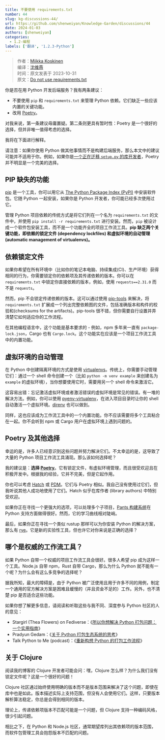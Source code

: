 ```yaml
---
title: 不要使用 requirements.txt
number: 44
slug: kg-discussions-44/
url: https://github.com/shenweiyan/Knowledge-Garden/discussions/44
date: 2024-01-03
authors: [shenweiyan]
categories: 
  - 1.2-编程
labels: ['翻译', '1.2.3-Python']
---
```


> 作者：[Miikka Koskinen](https://miikka.me/)       
> 编译：[沈维燕](https://weiyan.cc)       
> 时间：原文发表于 2023-10-31       
> 原文：[Do not use requirements.txt](https://quanttype.net/posts/2023-10-31-do-not-use-requirements.txt.html)

你是否在用 Python 开发后端服务？我有两条建议：

- 不要使用 `pip` 和 `requirements.txt` 来管理 Python 依赖。它们缺乏一些应该内置的关键功能。
- 改用 [Poetry](https://python-poetry.org/)。

<!-- more -->

对我来说，第一条建议毋庸置疑。第二条则更具有暂时性：Poetry 是一个很好的选择，但并非唯一值得考虑的选择。

我将在下面进行解释。

请注意：如果你使用 Python 做其他事情而不是构建后端服务，那么本文中的建议可能并不适用于你。例如，如果你是[一个正在迁移 `setup.py` 的库开发者](https://gregoryszorc.com/blog/2023/10/30/my-user-experience-porting-off-setup.py/)，Poetry 并不明显是一个完美的选择。

## PIP 缺失的功能
[pip](https://pypi.org/project/pip/) 是一个工具，你可以用它从 [The Python Package Index (PyPI)](https://pypi.org/) 中安装软件包。它随 Python 一起安装，如果你是 Python 开发者，你可能已经多次使用过它。

管理 Python 项目依赖的传统方式是将它们列在一个名为 `requirements.txt` 的文件中，并使用 `pip install -r requirements.txt` 进行安装。然而，`pip` 被设计成一个软件包安装工具，而不是一个功能齐全的项目工作流工具。**pip 缺乏两个关键功能，即依赖的锁定文件 (dependency lockfiles) 和虚拟环境的自动管理(automatic management of virtualenvs)。**

## 依赖锁定文件
如果你希望在所有环境中（比如你的笔记本电脑、持续集成(CI)、生产环境）获得相同的行为，你需要锁定你的依赖项及其传递依赖的版本。你可以在 `requirements.txt` 中锁定你直接依赖的版本，例如，使用 `requests==2.31.0` 而不是 `requests`。

然而，pip 不会锁定传递依赖的版本。这可以通过使用 [pip-tools](https://github.com/jazzband/pip-tools) 来解决，将 `requirements.txt` 扩展成一个列出完整依赖图的文件，包括准确版本和构件的校验和(checksums for the artifacts)。pip-tools 很不错，但你需要自行设置并弄清楚它如何适应你的工作流程。

在其他编程语言中，这个功能是基本要求的 - 例如，npm 多年来一直有 `package-lock.json`，Cargo 也有 `Cargo.lock`。这个功能实在应该是一个项目工作流工具中的内置功能。

## 虚拟环境的自动管理

在 Python 中创建隔离环境的方式是使用 [virtualenvs](https://docs.python.org/3/library/venv.html)。传统上，你需要手动管理它们：通过一个 shell 命令创建一个（比如 `python -m venv example` 来创建名为 `example` 的虚拟环境），当你想要使用它时，需要用另一个 shell 命令来激活它。

这容易出错：忘记激活虚拟环境或者激活错误的虚拟环境是常见的错误。有一堆的解决方法。例如，你可以使用 [pyenv-virtualenv](https://github.com/pyenv/pyenv-virtualenv)，在进入项目目录时让你的 shell 自动激活一个虚拟环境。[direnv](https://github.com/direnv/direnv/wiki/Python) 也可以做到。

同样，这也应该成为工作流工具中的一个内置功能。你不应该需要将多个工具粘合在一起。你不会听到 npm 或 Cargo 用户在虚拟环境上遇到问题的。

## Poetry 及其他选择

幸运的是，许多人已经意识到这些问题并努力解决它们。不太幸运的是，这导致了大量的 Python 项目工作流工具涌现。那么该如何选择呢？

我的建议是：**选择 [Poetry](https://python-poetry.org/docs/)**。它有锁定文件，有虚拟环境管理，而且很受欢迎且在积极开发中。根据我的经验，它并不完美，但是它起作用。

你也可以考虑 [Hatch](https://hatch.pypa.io/latest/) 或 [PDM](https://github.com/pdm-project/pdm)。它们与 Poetry 相似。我自己没有使用过它们，但我听说其他人成功地使用了它们。Hatch 似乎在库作者 (library authors) 中特别受欢迎。

如果你正在寻找一个更强大的选项，可以处理多个子项目，[Pants 构建系统](https://www.pantsbuild.org/)在 Python 支持方面做得很好。然而，它的学习曲线相对陡峭。

最后，如果你正在寻找一个类似 rustup 那样可以为你安装 Python 的解决方案，那么有 [rye](https://github.com/mitsuhiko/rye)。它是新的实验性工具，但也许它对你来说是正确的选择？

## 哪个是权威的工作流工具？

如果 Python 自带一个权威的项目工作流工具会很好。很多人希望 pip 成为这样一个工具。Node.js 自带 npm，Rust 自带 Cargo，那么为什么 Python 就不能有一个呢？为什么会有这么多竞争的选择呢？

据我所知，最大的障碍是，由于 Python 被广泛使用且用于许多不同的用例，制定一个通用的官方解决方案是困难且缓慢的（并且资金不足的）工作。另外，也不清楚 pip 是否适合这些功能。

如果你想了解更多信息，请阅读和听取这些与我不同、深度参与 Python 社区的人的意见：    
- Stargirl (Thea Flowers) on Fediverse：《[所以你想解决 Python 打包问题：一个实用指南](https://hachyderm.io/@stargirl/109697057391904145)》
- Pradyun Gedam：《[关于 Python 打包生态系统的思考](https://pradyunsg.me/blog/2023/01/21/thoughts-on-python-packaging/)》
- Talk Python to Me (podcast)：《[重新构想 Python 的打包工作流程](https://talkpython.fm/episodes/show/406/reimagining-pythons-packaging-workflows)》

## 关于 Clojure 

阅读我的博客的 Clojure 开发者可能会问：嘿，Clojure 怎么样？为什么我们没有锁定文件呢？这是一个很好的问题！

Clojure 社区通过始终使用明确的版本而不是版本范围来解决了这个问题，即使在库中也是如此。版本描述实际上支持范围，但没有人会使用它们。这样，只要版本解析算法稳定，你总是会得到相同的版本。

理论上，传递依赖项版本不匹配可能是一个问题，但 Clojure 支持一种编码风格，很少引起问题。

相比之下，在 Python 和 Node.js 社区，通常期望库列出其依赖项的版本范围，而软件包管理工具会抱怨版本不匹配的问题。

<script src="https://giscus.app/client.js"
	data-repo="shenweiyan/Knowledge-Garden"
	data-repo-id="R_kgDOKgxWlg"
	data-mapping="number"
	data-term="44"
	data-reactions-enabled="1"
	data-emit-metadata="0"
	data-input-position="bottom"
	data-theme="light"
	data-lang="zh-CN"
	crossorigin="anonymous"
	async>
</script>
